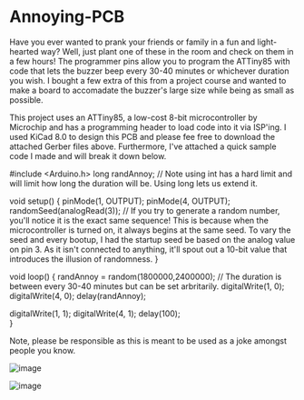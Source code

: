 # Annoying-PCB
Have you ever wanted to prank your friends or family in a fun and light-hearted way? Well, just plant one of these in the room and check on them in a few hours! The programmer pins allow you to program the ATTiny85 with code that lets the buzzer beep every 30-40 minutes or whichever duration you wish. I bought a few extra of this from a project course and wanted to make a board to accomadate the buzzer's large size while being as small as possible. 

This project uses an ATTiny85, a low-cost 8-bit microcontroller by Microchip and has a programming header to load code into it via ISP'ing. I used KiCad 8.0 to design this PCB and please fee free to download the attached Gerber files above. Furthermore, I've attached a quick sample code I made and will break it down below.

#include <Arduino.h>
long randAnnoy; // Note using int has a hard limit and will limit how long the duration will be. Using long lets us extend it.

void setup() {
  pinMode(1, OUTPUT);
  pinMode(4, OUTPUT);
  randomSeed(analogRead(3)); // If you try to generate a random number, you'll notice it is the exact same sequence! This is because when the microcontroller is turned on, it always begins at the same seed. To vary the seed and every bootup, I had the startup seed be based on the analog value on pin 3. As it isn't connected to anything, it'll spout out a 10-bit value that introduces the illusion of randomness.
}

void loop() {
  randAnnoy = random(1800000,2400000); // The duration is between every 30-40 minutes but can be set arbritarily.
  digitalWrite(1, 0); 
  digitalWrite(4, 0);
  delay(randAnnoy);

  digitalWrite(1, 1);
  digitalWrite(4, 1);
  delay(100);   
}

Note, please be responsible as this is meant to be used as a joke amongst people you know. 

![image](https://github.com/baseeryousufzai/Annoying-PCB/assets/45570998/94e9f95e-0cf6-46ed-b522-d42f7667a182)
 
![image](https://github.com/baseeryousufzai/Annoying-PCB/assets/45570998/ad4f5d04-33e4-4ece-ae66-f7480a450a9b)

